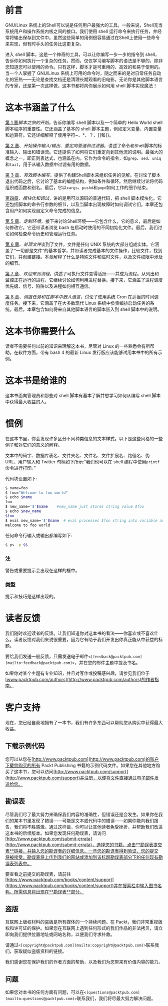# 前言

GNU/Linux 系统上的Shell可以说是任何用户最强大的工具。一般来说，Shell充当系统用户和操作系统内核之间的接口。我们使用 shell 运行命令来执行任务，并经常将输出保存到文件中。虽然这些简单的用例很容易通过在Shell上使用一些命令来实现，但有时手头的任务比这更复杂。

进入 shell 脚本，这是一个神奇的工具，可以让你编写一步一步的指令到 shell，告诉你如何执行一个复杂的任务。然而，仅仅学习编写脚本的语法是不够的，除非您知道您可以使用的命令。只有这样，脚本才是可重用的、高效的和易于使用的。当一个人掌握了 GNU/Linux 系统上可用的命令时，随之而来的是对日常任务自动化的狂热——无论是查找文档还是清理长期观看的旧电影。无论你是其他脚本语言的专家，还是第一次这样做，这本书都将向你展示如何用 shell 脚本实现魔法！

# 这本书涵盖了什么

[第 1 章](01.html "Chapter 1. The Beginning of the Scripting Journey")*脚本之旅的开始*，告诉你编写 shell 脚本以及一个简单的 Hello World shell 脚本程序的重要性。它还涵盖了基本的 shell 脚本主题，例如定义变量、内置变量和运算符。它还详细解释了使用字符~、*、？、[]和{}。

[第 2 章](02.html "Chapter 2. Getting Hands-on with I/O, Redirection Pipes, and Filters")、*开始操作输入/输出、重定向管道和过滤器*，讲述了命令和Shell脚本的标准输入、输出和错误流。它还提供了如何将它们重定向到其他流的说明。最强大的概念之一，即正则表达式，也涵盖在内。它作为命令的指令，如`grep`、`sed`、`uniq`和`tail`，用于从输入数据中过滤有用的数据。

[第 3 章](03.html "Chapter 3. Effective Script Writing")、*有效脚本编写*，提供了构建Shell脚本来组织任务的见解。在讨论了脚本退出代码之后，它讨论了基本的编程结构，例如条件和循环。然后继续讨论将代码组织成函数和别名。最后，它以`xargs`、`pushd`和`popd`如何工作的细节结束。

[第四章](04.html "Chapter 4. Modularizing and Debugging")、*模块化和调试*，讲的是用可以源码的普通代码，把 shell 脚本模块化。它还包括脚本的命令行参数的细节，以及当脚本出现故障时如何调试它们。本章还包含用户如何实现自定义命令完成的信息。

[第 5 章](05.html "Chapter 5. Customizing the Environment")、*定制环境*，接下来讨论Shell环境——它包含什么，它的意义，最后是如何修改它。它还带读者浏览 bash 在启动时使用的不同初始化文件。最后，我们讨论如何检查命令历史和管理运行任务。

[第 6 章](06.html "Chapter 6. Working with Files")、*处理文件*谈到了文件，文件是任何 UNIX 系统的大部分组成实体。它涵盖了“一切都是文件”的基本哲学，并带读者完成基本的文件操作，比较文件，找到它们，并创建链接。本章解释了什么是特殊文件和临时文件，以及文件权限中涉及的细节。

[第 7 章](07.html "Chapter 7. Welcome to the Processes")、*欢迎来到流程*，讲述了可执行文件变得活跃——并成为流程。从列出和监控正在运行的进程，它继续讨论如何利用进程替换。接下来，它涵盖了进程调度优先级、信号、陷阱以及进程如何相互通信。

[第 8 章](08.html "Chapter 8. Scheduling Tasks and Embedding Languages in Scripts")、*调度任务和在脚本中嵌入语言*，讨论了使用系统 Cron 在适当的时间调度任务。接下来，它涵盖了在大多数现代 Linux 系统中负责编排启动任务的系统。最后，本章包含如何将来自其他脚本语言的脚本嵌入到 shell 脚本中的说明。

# 这本书你需要什么

读者不需要任何以前的知识来理解这本书，尽管对 Linux 的一些熟悉会有所帮助。在软件方面，带有 bash 4 的最新 Linux 发行版应该能够试用本书中的所有示例。

# 这本书是给谁的

这本书面向管理员和那些对 shell 脚本有基本了解并想学习如何从编写 shell 脚本中获得最大收益的人。

# 惯例

在这本书里，你会发现许多区分不同种类信息的文本样式。以下是这些风格的一些例子和对它们的意义的解释。

文本中的码字、数据库表名、文件夹名、文件名、文件扩展名、路径名、伪 URL、用户输入和 Twitter 句柄如下所示:“我们也可以在 shell 编程中使用`printf`命令进行打印。”

代码块设置如下:

```sh
$ name=foo
$ foo="Welcome to foo world"
$ echo $name
foo
$ new_name='$'$name    #new_name just stores string value $foo
$ echo $new_name
$foo
$ eval new_name='$'$name  # eval processes $foo string into variable and  prints                 # foo variable value
Welcome to foo world
```

任何命令行输入或输出都编写如下:

```sh
$ ps -p $$

```

### 注

警告或重要提示会出现在这样的框中。

### 类型

提示和技巧是这样出现的。

# 读者反馈

我们随时欢迎读者的反馈。让我们知道你对这本书的看法——你喜欢或不喜欢什么。读者反馈对我们来说很重要，因为它有助于我们开发出你真正能从中获益的标题。

要给我们发送一般反馈，只需发送电子邮件`<[feedback@packtpub.com](mailto:feedback@packtpub.com)>`，并在您的邮件主题中提及书名。

如果你对某个主题有专业知识，并且对写作或投稿感兴趣，请参见我们位于[www.packtpub.com/authors](http://www.packtpub.com/authors)的作者指南。

# 客户支持

现在，您已经自豪地拥有了一本书，我们有许多东西可以帮助您从购买中获得最大收益。

## 下载示例代码

您可以从您在[http://www.packtpub.com](http://www.packtpub.com)的账户下载您购买的所有 Packt Publishing 书籍的示例代码文件。如果您在其他地方购买了这本书，您可以访问[http://www.packtpub.com/support](http://www.packtpub.com/support)并注册，以便将文件直接通过电子邮件发送给您。

## 勘误表

尽管我们尽了最大努力来确保我们内容的准确性，但错误还是会发生。如果你在我们的某本书里发现了错误——可能是文本或代码中的错误——如果你能向我们报告，我们将不胜感激。通过这样做，你可以让其他读者免受挫折，并帮助我们改进这本书的后续版本。如果您发现任何勘误表，请访问[http://www.packtpub.com/submit-errata](http://www.packtpub.com/submit-errata)，选择您的书籍，点击**勘误表提交表**链接，并输入您的勘误表的详细信息。一旦您的勘误表得到验证，您的提交将被接受，勘误表将上传到我们的网站或添加到该标题勘误表部分下的任何现有勘误表列表中。

要查看之前提交的勘误表，请前往[https://www.packtpub.com/books/content/support](https://www.packtpub.com/books/content/support)并在搜索栏中输入图书名称。所需信息将出现在**勘误表**部分。

## 盗版

互联网上版权材料的盗版是所有媒体的一个持续问题。在 Packt，我们非常重视版权和许可证的保护。如果您在互联网上遇到任何形式的我们作品的非法拷贝，请立即向我们提供位置地址或网站名称，以便我们寻求补救。

请通过`<[copyright@packtpub.com](mailto:copyright@packtpub.com)>`联系我们，获取疑似盗版资料的链接。

我们感谢您在保护我们的作者方面的帮助，以及我们为您带来有价值内容的能力。

## 问题

如果您对本书的任何方面有问题，可以在`<[questions@packtpub.com](mailto:questions@packtpub.com)>`联系我们，我们将尽最大努力解决问题。